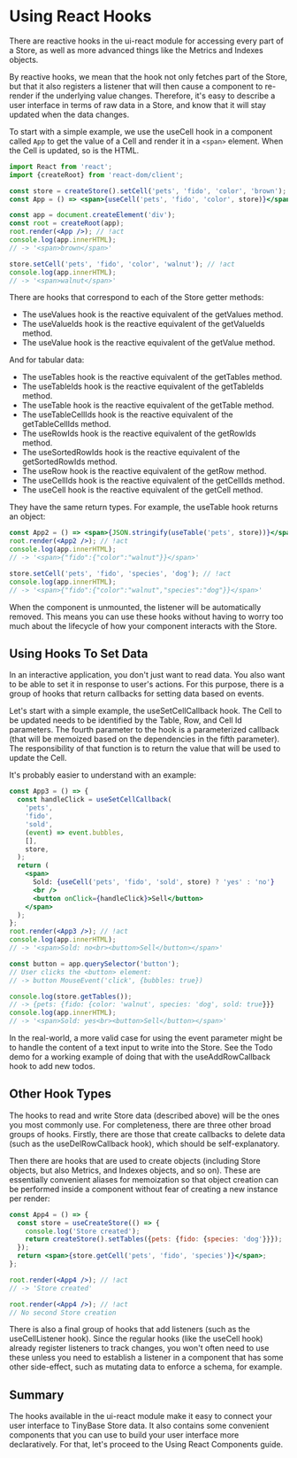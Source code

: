 # Using React Hooks

There are reactive hooks in the ui-react module for accessing every part of a
Store, as well as more advanced things like the Metrics and Indexes objects.

By reactive hooks, we mean that the hook not only fetches part of the Store, but
that it also registers a listener that will then cause a component to re-render
if the underlying value changes. Therefore, it's easy to describe a user
interface in terms of raw data in a Store, and know that it will stay updated
when the data changes.

To start with a simple example, we use the useCell hook in a component called
`App` to get the value of a Cell and render it in a `<span>` element. When the
Cell is updated, so is the HTML.

```jsx
import React from 'react';
import {createRoot} from 'react-dom/client';

const store = createStore().setCell('pets', 'fido', 'color', 'brown');
const App = () => <span>{useCell('pets', 'fido', 'color', store)}</span>;

const app = document.createElement('div');
const root = createRoot(app);
root.render(<App />); // !act
console.log(app.innerHTML);
// -> '<span>brown</span>'

store.setCell('pets', 'fido', 'color', 'walnut'); // !act
console.log(app.innerHTML);
// -> '<span>walnut</span>'
```

There are hooks that correspond to each of the Store getter methods:

- The useValues hook is the reactive equivalent of the getValues method.
- The useValueIds hook is the reactive equivalent of the getValueIds method.
- The useValue hook is the reactive equivalent of the getValue method.

And for tabular data:

- The useTables hook is the reactive equivalent of the getTables method.
- The useTableIds hook is the reactive equivalent of the getTableIds method.
- The useTable hook is the reactive equivalent of the getTable method.
- The useTableCellIds hook is the reactive equivalent of the getTableCellIds method.
- The useRowIds hook is the reactive equivalent of the getRowIds method.
- The useSortedRowIds hook is the reactive equivalent of the getSortedRowIds method.
- The useRow hook is the reactive equivalent of the getRow method.
- The useCellIds hook is the reactive equivalent of the getCellIds method.
- The useCell hook is the reactive equivalent of the getCell method.

They have the same return types. For example, the useTable hook returns an
object:

```jsx
const App2 = () => <span>{JSON.stringify(useTable('pets', store))}</span>;
root.render(<App2 />); // !act
console.log(app.innerHTML);
// -> '<span>{"fido":{"color":"walnut"}}</span>'

store.setCell('pets', 'fido', 'species', 'dog'); // !act
console.log(app.innerHTML);
// -> '<span>{"fido":{"color":"walnut","species":"dog"}}</span>'
```

When the component is unmounted, the listener will be automatically removed.
This means you can use these hooks without having to worry too much about the
lifecycle of how your component interacts with the Store.

## Using Hooks To Set Data

In an interactive application, you don't just want to read data. You also want
to be able to set it in response to user's actions. For this purpose, there is a
group of hooks that return callbacks for setting data based on events.

Let's start with a simple example, the useSetCellCallback hook. The Cell to be
updated needs to be identified by the Table, Row, and Cell Id parameters. The
fourth parameter to the hook is a parameterized callback (that will be memoized
based on the dependencies in the fifth parameter). The responsibility of that
function is to return the value that will be used to update the Cell.

It's probably easier to understand with an example:

```jsx
const App3 = () => {
  const handleClick = useSetCellCallback(
    'pets',
    'fido',
    'sold',
    (event) => event.bubbles,
    [],
    store,
  );
  return (
    <span>
      Sold: {useCell('pets', 'fido', 'sold', store) ? 'yes' : 'no'}
      <br />
      <button onClick={handleClick}>Sell</button>
    </span>
  );
};
root.render(<App3 />); // !act
console.log(app.innerHTML);
// -> '<span>Sold: no<br><button>Sell</button></span>'

const button = app.querySelector('button');
// User clicks the <button> element:
// -> button MouseEvent('click', {bubbles: true})

console.log(store.getTables());
// -> {pets: {fido: {color: 'walnut', species: 'dog', sold: true}}}
console.log(app.innerHTML);
// -> '<span>Sold: yes<br><button>Sell</button></span>'
```

In the real-world, a more valid case for using the event parameter might be to
handle the content of a text input to write into the Store. See the Todo demo
for a working example of doing that with the useAddRowCallback hook to add new
todos.

## Other Hook Types

The hooks to read and write Store data (described above) will be the ones you
most commonly use. For completeness, there are three other broad groups of
hooks. Firstly, there are those that create callbacks to delete data (such as
the useDelRowCallback hook), which should be self-explanatory.

Then there are hooks that are used to create objects (including Store objects,
but also Metrics, and Indexes objects, and so on). These are essentially
convenient aliases for memoization so that object creation can be performed
inside a component without fear of creating a new instance per render:

```jsx
const App4 = () => {
  const store = useCreateStore(() => {
    console.log('Store created');
    return createStore().setTables({pets: {fido: {species: 'dog'}}});
  });
  return <span>{store.getCell('pets', 'fido', 'species')}</span>;
};

root.render(<App4 />); // !act
// -> 'Store created'

root.render(<App4 />); // !act
// No second Store creation
```

There is also a final group of hooks that add listeners (such as the
useCellListener hook). Since the regular hooks (like the useCell hook) already
register listeners to track changes, you won't often need to use these unless
you need to establish a listener in a component that has some other side-effect,
such as mutating data to enforce a schema, for example.

## Summary

The hooks available in the ui-react module make it easy to connect your user
interface to TinyBase Store data. It also contains some convenient components
that you can use to build your user interface more declaratively. For that,
let's proceed to the Using React Components guide.
